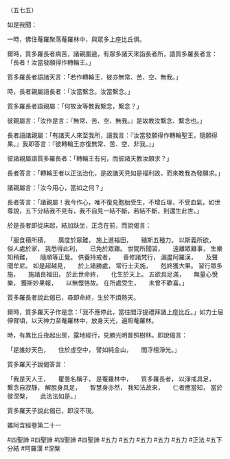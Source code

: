 （五七五）

如是我聞：

一時，佛住菴羅聚落菴羅林中，與眾多上座比丘俱。

爾時，質多羅長者病苦，諸親圍遶，有眾多諸天來詣長者所，語質多羅長者言：「長者！汝當發願得作轉輪王。」

質多羅長者語諸天言：「若作轉輪王，彼亦無常、苦、空、無我。」

時，長者親屬語長者：「汝當繫念。汝當繫念。」

質多羅長者語親屬：「何故汝等教我繫念，繫念？」

彼親屬言：「汝作是言：『無常、苦、空、無我。』是故教汝繫念、繫念也。」

長者語諸親屬：「有諸天人來至我所，語我言：『汝當發願得作轉輪聖王，隨願得果。』我即答言：『彼轉輪王亦復無常、苦、空、非我。』」

彼諸親屬語質多羅長者：「轉輪王有何，而彼諸天教汝願求？」

長者答言：「轉輪王者以正法治化，是故諸天見如是福利故，而來教我為發願求。」

諸親屬言：「汝今用心，當如之何？」

長者答言：「諸親屬！我今作心，唯不復見胞胎受生，不增丘塜，不受血氣，如世尊說，五下分結我不見有，我不自見一結不斷，若結不斷，則還生此世。」

於是長者即從床起，結加趺坐，正念在前，而說偈言：

「服食積所積，　　廣度於眾難，
施上進福田，　　殖斯五種力。
以斯義所欲，　　俗人處於家，
我悉得此利，　　已免於眾難。
世間所聞習，　　遠離眾難事，
生樂知稍難，　　隨順等正覺。
供養持戒者，　　善修諸梵行，
漏盡阿羅漢，　　及聲聞牟尼。
如是超越見，　　於上諸勝處，
常行士夫施，　　剋終獲大果。
習行眾多施，　　施諸良福田，
於此世命終，　　化生於天上。
五欲具足滿，　　無量心悅樂，
獲斯妙果報，　　以無慳悋故。
在所處受生，　　未曾不歡喜。」

質多羅長者說此偈已，尋即命終，生於不煩熱天。

爾時，質多羅天子作是念：「我不應停此，當往閻浮提禮拜諸上座比丘。」如力士屈伸臂頃，以天神力至菴羅林中，放身天光，遍照菴羅林。

時，有異比丘夜起出房，露地經行，見勝光明普照樹林。即說偈言：

「是誰妙天色，　　住於虛空中，
譬如純金山，　　閻浮檀淨光。」

質多羅天子說偈答言：

「我是天人王，　　瞿曇名稱子，
是菴羅林中，　　質多羅長者，
以淨戒具足，　　繫念自寂靜，
解脫身具足，　　智慧身亦然，
我知法故來，　　仁者應當知，
當於彼涅槃，　　此法法如是。」

質多羅天子說此偈已，即沒不現。

雜阿含經卷第二十一






#四聖諦
#四聖諦
#四聖諦
#四聖諦
#五力
#五力
#五力
#五力
#五力
#正法
#五下分結
#阿羅漢
#涅槃
